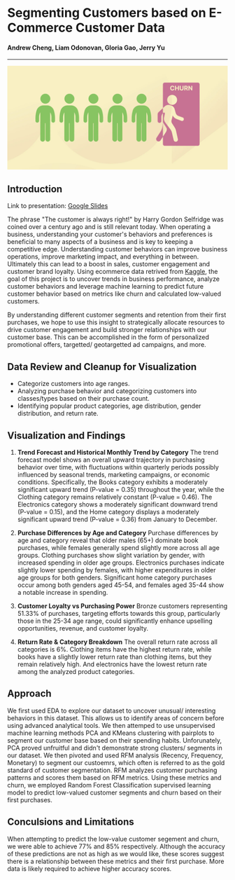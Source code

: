 # Segmenting Customers based on E-Commerce Customer Data
#### Andrew Cheng, Liam Odonovan, Gloria Gao, Jerry Yu
-----
![churn](https://raw.githubusercontent.com/anderoos/customer-segmentation/main/Images/readme_banner.png)

## Introduction
Link to presentation: [Google Slides](https://docs.google.com/presentation/d/1nCEqAgGCB1ZGswAT7L4pUVOp281T8ia1ymjsokjlIcI/edit#slide=id.p)

The phrase "The customer is always right!" by Harry Gordon Selfridge was coined over a century ago and is still relevant today. When operating a business, understanding your customer's behaviors and preferences is beneficial to many aspects of a business and is key to keeping a competitive edge. Understanding customer behaviors can improve business operations, improve marketing impact, and everything in between. Ultimately this can lead to a boost in sales, customer engagement and customer brand loyalty. Using ecommerce data retrived from [Kaggle](https://www.kaggle.com/datasets/shriyashjagtap/e-commerce-customer-for-behavior-analysis?select=ecommerce_customer_data_custom_ratios.csv), the goal of this project is to uncover trends in business performance, analyze customer behaviors and leverage machine learning to predict future customer behavior based on metrics like churn and calculated low-valued customers.

By understanding different customer segments and retention from their first purchases, we hope to use this insight to strategically allocate resources to drive customer engagement and build stronger relationships with our customer base. This can be accomplished in the form of personalized promotional offers, targetted/ geotargetted ad campaigns, and more.

## Data Review and Cleanup for Visualization
 - Categorize customers into age ranges.
 - Analyzing purchase behavior and categorizing customers into classes/types based on their purchase count.
 - Identifying popular product categories, age distribution, gender distribution, and return rate.

## Visualization and Findings
1. **Trend Forecast and Historical Monthly Trend by Category**
The trend forecast model shows an overall upward trajectory in purchasing behavior over time, with fluctuations within quarterly periods possibly influenced by seasonal trends, marketing campaigns, or economic conditions. Specifically, the Books category exhibits a moderately significant upward trend (P-value = 0.35) throughout the year, while the Clothing category remains relatively constant (P-value = 0.46). The Electronics category shows a moderately significant downward trend (P-value = 0.15), and the Home category displays a moderately significant upward trend (P-value = 0.36) from January to December.

2. **Purchase Differences by Age and Category**
Purchase differences by age and category reveal that older males (65+) dominate book purchases, while females generally spend slightly more across all age groups. Clothing purchases show slight variation by gender, with increased spending in older age groups. Electronics purchases indicate slightly lower spending by females, with higher expenditures in older age groups for both genders. Significant home category purchases occur among both genders aged 45-54, and females aged 35-44 show a notable increase in spending.

3. **Customer Loyalty vs Purchasing Power**
Bronze customers representing 51.33% of purchases, targeting efforts towards this group, particularly those in the 25-34 age range, could significantly enhance upselling opportunities, revenue, and customer loyalty.

4. **Return Rate & Category Breakdown**
The overall return rate across all categories is 6%. Clothing items have the highest return rate, while books have a slightly lower return rate than clothing items, but they remain relatively high. And electronics have the lowest return rate among the analyzed product categories.

## Approach
We first used EDA to explore our dataset to uncover unusual/ interesting behaviors in this dataset. This allows us to identify areas of concern before using advanced analytical tools. We then attemped to use unsupervised machine learning methods PCA and KMeans clustering with pairplots to segment our customer base based on their spending habits. Unforunately, PCA proved unfruitful and didn't demonstrate strong clusters/ segments in our dataset. We then pivoted and used RFM analysis (Recency, Frequency, Monetary) to segment our custoemrs, which often is referred to as the gold standard of customer segmentation. RFM analyzes customer purchasing patterns and scores them based on RFM metrics. Using these metrics and churn, we employed Random Forest Classification supervised learning model to predict low-valued customer segments and churn based on their first purchases.

## Conculsions and Limitations
When attempting to predict the low-value customer segement and churn, we were able to achieve 77% and 85% respectively. Although the accuracy of these predictions are not as high as we would like, these scores suggest there is a relationship between these metrics and their first purchase. More data is likely required to achieve higher accuracy scores.
